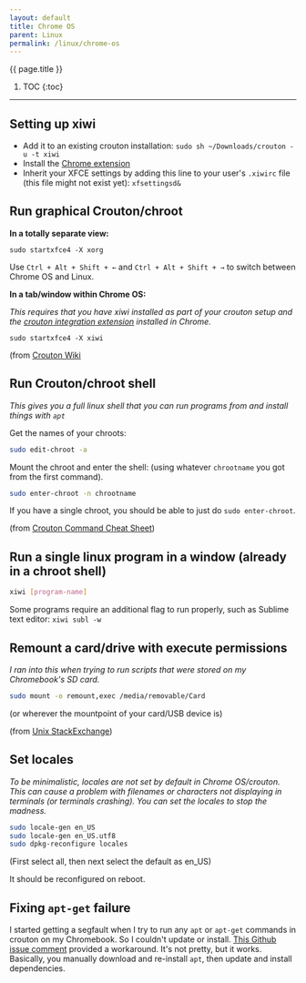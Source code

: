 ```yaml
---
layout: default
title: Chrome OS
parent: Linux
permalink: /linux/chrome-os
---
```


{{ page.title }}

1. TOC
{:toc}

---

## Setting up xiwi

- Add it to an existing crouton installation: `sudo sh ~/Downloads/crouton -u -t xiwi`
- Install the [Chrome extension](https://goo.gl/OVQOEt)
- Inherit your XFCE settings by adding this line to your user's `.xiwirc` file (this file might not exist yet): `xfsettingsd&`

## Run graphical Crouton/chroot

**In a totally separate view:**

    sudo startxfce4 -X xorg

Use `Ctrl + Alt + Shift + ←` and `Ctrl + Alt + Shift + →` to switch between Chrome OS and Linux.

**In a tab/window within Chrome OS:**

*This requires that you have xiwi installed as part of your crouton setup and the [crouton integration extension](https://chrome.google.com/webstore/detail/crouton-integration/gcpneefbbnfalgjniomfjknbcgkbijom) installed in Chrome.*

    sudo startxfce4 -X xiwi

(from [Crouton Wiki](https://github.com/dnschneid/crouton/wiki/crouton-in-a-Chromium-OS-window-(xiwi) )

## Run Crouton/chroot shell

*This gives you a full linux shell that you can run programs from and install things with `apt`*

Get the names of your chroots:

```bash
sudo edit-chroot -a
```

Mount the chroot and enter the shell: (using whatever `chrootname` you got from the first command).

```bash
sudo enter-chroot -n chrootname
```

If you have a single chroot, you should be able to just do `sudo enter-chroot`.

(from [Crouton Command Cheat Sheet](https://github.com/dnschneid/crouton/wiki/Crouton-Command-Cheat-Sheet))

## Run a single linux program in a window (already in a chroot shell)

```bash
xiwi [program-name]
```

Some programs require an additional flag to run properly, such as Sublime text editor: `xiwi subl -w`

## Remount a card/drive with execute permissions

*I ran into this when trying to run scripts that were stored on my Chromebook's SD card.*

```bash
sudo mount -o remount,exec /media/removable/Card
```

(or wherever the mountpoint of your card/USB device is)

(from [Unix StackExchange](https://unix.stackexchange.com/questions/6821/bash-wont-execute-files))

## Set locales

*To be minimalistic, locales are not set by default in Chrome OS/crouton. This can cause a problem with filenames or characters not displaying in terminals (or terminals crashing). You can set the locales to stop the madness.*

```bash
sudo locale-gen en_US
sudo locale-gen en_US.utf8
sudo dpkg-reconfigure locales
```

(First select all, then next select the default as en_US)

It should be reconfigured on reboot.

## Fixing `apt-get` failure

I started getting a segfault when I try to run any `apt` or `apt-get` commands in crouton on my Chromebook. So I couldn't update or install. [This Github issue comment](https://github.com/dnschneid/crouton/issues/2688#issuecomment-378670878) provided a workaround. It's not pretty, but it works. Basically, you manually download and re-install `apt`, then update and install dependencies.